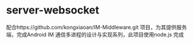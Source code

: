 # server-websocket
配合https://github.com/kongxiaoan/IM-Middleware.git 项目，为其提供服务端，完成Android IM 通信多进程的设计与实现系列，此项目使用node.js 完成
